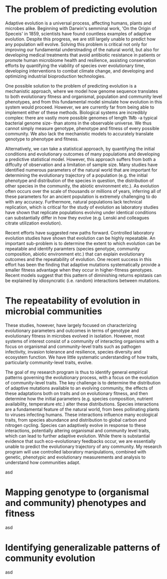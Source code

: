 
# The problem of predicting evolution

Adaptive evolution is a universal process, affecting humans, plants and microbes alike. Beginning with Darwin's semminal work, 'On the Origin of Speceis' in 1859, scientists have found countless examples of adaptive evolution. Despite this progress, we are still largely unable to predict how any population will evolve. Solving this problem is critical not only for improving our fundamental understnading of the natural world, but also for developing medical treatments that avoid antibiotic resistance in patients or promote human microbiome health and resilience, assisting conservation efforts by quantifying the viability of species over evolutionary time, developing interventions to combat climate change, and developing and optimizing industrial bioproduction technologies.

One possible solution to the problem of predicting evolution is a mechanistic approach, where we model how genome sequence translates to both evolutionary fitness and organismal, population and community level phenotypes, and from this fundamental model simulate how evolution in this system would proceed. However, we are currently far from being able to implement either of these methods. Biological systems are incredibly complex: there are vastly more possible genomes of length 1Mb -a typical bacterial genome size- than atoms in the observable universe. We thus cannot simply measure genotype, phenotype and fitness of every possible community. We also lack the mechanistic models to accurately translate genotype to phenotype and fitness.

Alternatively, we can take a statistical approach, by quantifying the initial conditions and evolutionary outcomes of many populations and developing a predictive statistical model. However, this approach suffers from both a diffculty of observation and a limitation of sample size. Many studies have identified numerous parameters of the natural world that are important for determining the evolutionary trajectory of a population (e.g. the initial phenotype and distribution of the species in question, the distribution of other species in the community, the abiotic environment etc.). As evolution often occurs over the scale of thousands or millions of years, inferring all of these parameters for an ancient population is extremely challenging to do with any accuracy. Furthermore, natural populations lack technical replication, which is critical for the study of evolution as laboratory studies have shown that replicate populations evolving under identical conditions can substantially differ in how they evolve (e.g. Lenski and colleagues citrate utilization evolution).

Recent efforts have suggested new paths forward. Controlled laboratory evolution studies have shown that evolution can be highly repeatable. An important sub-problem is to determine the extent to which evolution can be repeatable and identify paramters (species genotype, community composition, abiotic environment etc.) that can explain evolutionary outcomes and the repeatability of evolution. One recent success in this effort has been the finding that adaptive mutations systematically provide a smaller fitness advantage when they occur in higher-fitness genotypes. Recent models suggest that this pattern of diminishing returns epistasis can be explained by idiosyncratic (i.e. random) interactions between mutations.

# The repeatability of evolution in microbial communities

These studies, however, have largely focused on characterizing evolutionary parameters and outcomes in terms of genotype and evolutionary fitness in microbes evolved in isolation. However, most systems of interest consist of a community of interacting organisms with a focus on organismal and community-level traits such as pathogen infectivity, invasion tolerance and resilience, species diversity and ecosystem function. We have little systematic understanding of how traits, particularly community-level traits, evolve.

The goal of my research program is thus to identify general empirical patterns governing the evolutionary process, with a focus on the evolution of community-level traits. The key challenge is to determine the distribution of adaptive mutations available to an evolving community, the effects of these adaptations both on traits and on evolutionary fitness, and then determine how the initial parameters (e.g. species composition, nutrient availability, temperature etc.) alter these distributions. Species interactions are a fundamental feature of the natural world, from bees pollinating plants to viruses infecting humans. These interactions influence many ecological traits, from species abundance and distribution to global carbon and nitrogen cycling. Species can adaptively evolve in response to these interactions, potentially altering organismal and community level traits, which can lead to further adaptive evolution. While there is substantial evidence that such eco-evolutionary feedbacks occur, we are essentially unable to predict the evolutionary trajectory of any community. My research program will use controlled laboratory manipulations, combined with genetic, phenotypic and evolutionary measurements and analysis to understand how communities adapt.

asd
# Mapping genotype to (organismal and community) phenotypes and fitness
asd
# Identifying generalizable patterns of community evolution
asd
